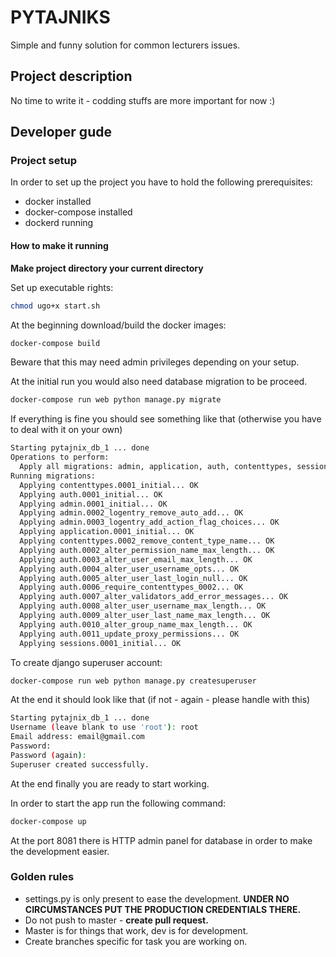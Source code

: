 # PYTAJNIKS

Simple and funny solution for common lecturers issues.

## Project description

No time to write it - codding stuffs are more important for now :)

## Developer gude

### Project setup
In order to set up the project you have to hold the following prerequisites:
* docker installed 
* docker-compose installed
* dockerd running

#### How to make it running
__Make project directory your current directory__

Set up executable rights:
```bash
chmod ugo+x start.sh
```

At the beginning download/build the docker images:
```bash
docker-compose build
```
Beware that this may need admin privileges depending on your setup.


At the initial run you would also need database migration to be proceed.
```bash
docker-compose run web python manage.py migrate
```

If everything is fine you should see something like that (otherwise you have 
to deal with it on your own)
```bash
Starting pytajnix_db_1 ... done
Operations to perform:
  Apply all migrations: admin, application, auth, contenttypes, sessions
Running migrations:
  Applying contenttypes.0001_initial... OK
  Applying auth.0001_initial... OK
  Applying admin.0001_initial... OK
  Applying admin.0002_logentry_remove_auto_add... OK
  Applying admin.0003_logentry_add_action_flag_choices... OK
  Applying application.0001_initial... OK
  Applying contenttypes.0002_remove_content_type_name... OK
  Applying auth.0002_alter_permission_name_max_length... OK
  Applying auth.0003_alter_user_email_max_length... OK
  Applying auth.0004_alter_user_username_opts... OK
  Applying auth.0005_alter_user_last_login_null... OK
  Applying auth.0006_require_contenttypes_0002... OK
  Applying auth.0007_alter_validators_add_error_messages... OK
  Applying auth.0008_alter_user_username_max_length... OK
  Applying auth.0009_alter_user_last_name_max_length... OK
  Applying auth.0010_alter_group_name_max_length... OK
  Applying auth.0011_update_proxy_permissions... OK
  Applying sessions.0001_initial... OK
```

To create django superuser account:
```bash
docker-compose run web python manage.py createsuperuser
```

At the end it should look like that (if not - again - please handle with this)

```bash
Starting pytajnix_db_1 ... done
Username (leave blank to use 'root'): root
Email address: email@gmail.com
Password: 
Password (again): 
Superuser created successfully.
```

At the end finally you are ready to start working. 

In order to start the app run the following command:
```bash
docker-compose up
```

At the port 8081 there is HTTP admin panel for database in order to make
the development easier.

### Golden rules

* settings.py is only present to ease the development. __UNDER NO CIRCUMSTANCES
 PUT THE PRODUCTION CREDENTIALS THERE.__
* Do not push to master - __create pull request.__
* Master is for things that work, dev is for development.
* Create branches specific for task you are working on.